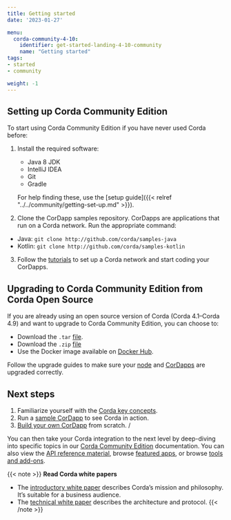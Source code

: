```yaml
---
title: Getting started
date: '2023-01-27'

menu:
  corda-community-4-10:
    identifier: get-started-landing-4-10-community
    name: "Getting started"
tags:
- started
- community

weight: -1
---
```


## Setting up Corda Community Edition

To start using Corda Community Edition if you have never used Corda before:

1. Install the required software:
   * Java 8 JDK
   * IntelliJ IDEA
   * Git
   * Gradle

   For help finding these, use the [setup guide]({{< relref "../../community/getting-set-up.md" >}}).

2. Clone the CorDapp samples repository. CorDapps are applications that run on a Corda network. Run the appropriate command:

  * Java: `git clone http://github.com/corda/samples-java`
  * Kotlin: `git clone http://github.com/corda/samples-kotlin`

3. Follow the [tutorials](community/tutorial-cordapp.md) to set up a Corda network and start coding your CorDapps.

## Upgrading to Corda Community Edition from Corda Open Source

If you are already using an open source version of Corda (Corda 4.1–Corda 4.9) and want to upgrade to Corda Community Edition, you can choose to:

* Download the `.tar` [file](https://download.corda.net/corda-community-edition/4.10/community-4.10.tar).
* Download the `.zip` [file](https://download.corda.net/corda-community-edition/4.10/community-4.10.zip)
* Use the Docker image available on [Docker Hub](https://hub.docker.com/repository/docker/corda/community).

Follow the upgrade guides to make sure your [node](../../community/node-upgrade-notes.md) and [CorDapps](../../community/upgrading-cordapps.md) are upgraded correctly.

## Next steps

1. Familiarize yourself with the [Corda key concepts](../about-corda/corda-key-concepts.md). 
2. Run a [sample CorDapp](../../community/tutorial-cordapp.md) to see Corda in action.
4. [Build your own CorDapp](../../community/building-a-cordapp-index.md) from scratch. /

You can then take your Corda integration to the next level by deep-diving into specific topics in our [Corda Community Edition](../../community.html) documentation. You can also view the [API reference material](api-ref.html), browse [featured apps](apps-index.html), or browse [tools and add-ons](../../../../../../en/tools.html).

{{< note >}}
<b>Read Corda white papers</b>
* The [introductory white paper](https://www.r3.com/white-papers/the-corda-platform-an-introduction-whitepaper/) describes Corda’s mission and philosophy. It’s suitable for a business audience.
* The [technical white paper](https://www.r3.com/white-papers/corda-technical-whitepaper/) describes the architecture and protocol.
{{< /note >}}

